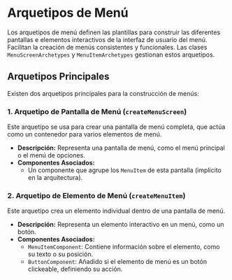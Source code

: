 # Arquetipos de Menú

Los arquetipos de menú definen las plantillas para construir las diferentes pantallas e elementos interactivos de la interfaz de usuario del menú. Facilitan la creación de menús consistentes y funcionales. Las clases `MenuScreenArchetypes` y `MenuItemArchetypes` gestionan estos arquetipos.

## Arquetipos Principales

Existen dos arquetipos principales para la construcción de menús:

### 1. Arquetipo de Pantalla de Menú (`createMenuScreen`)

Este arquetipo se usa para crear una pantalla de menú completa, que actúa como un contenedor para varios elementos de menú.

-   **Descripción:** Representa una pantalla de menú, como el menú principal o el menú de opciones.
-   **Componentes Asociados:**
    -   Un componente que agrupe los `MenuItem` de esta pantalla (implícito en la arquitectura).

### 2. Arquetipo de Elemento de Menú (`createMenuItem`)

Este arquetipo crea un elemento individual dentro de una pantalla de menú.

-   **Descripción:** Representa un elemento interactivo en un menú, como un botón.
-   **Componentes Asociados:**
    -   `MenuItemComponent`: Contiene información sobre el elemento, como su texto o su posición.
    -   `ButtonComponent`: Añadido si el elemento de menú es un botón clickeable, definiendo su acción. 
